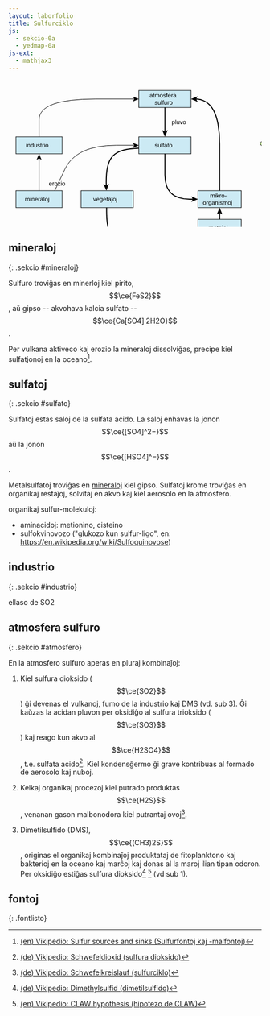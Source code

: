 ```yaml
---
layout: laborfolio
title: Sulfurciklo
js:
  - sekcio-0a
  - yedmap-0a
js-ext:
  - mathjax3
---
```



<!--
https://en.wikipedia.org/wiki/Sulfur_cycle
https://de.wikipedia.org/wiki/Schwefelkreislauf
https://www.chemistryworld.com/features/the-secrets-of-the-sulfur-cycle/4015331.article
https://www.spektrum.de/lexikon/biologie-kompakt/schwefelkreislauf/10538
https://www.spektrum.de/lexikon/biologie/schwefelkreislauf/60195
https://www.spektrum.de/lexikon/geographie/schwefelkreislauf/7098
https://www.spektrum.de/lexikon/geowissenschaften/schwefelkreislauf/14560
-->


<script>

// ni ekstraktis el la origina fosforciklo-detala.graphml 
// per relo-biokemio/pro/trf/graphml2model.pl
const eĝoj = {
  "e0": ["n0", "n1" ],
  "e1": ["n1", "n2" ],
  "e2": ["n2", "n3" ],
  "e3": ["n3", "n4" ],
  "e4": ["n11", "n1" ],
  "e5": ["n5", "n0" ],
  "e6": ["n1", "n5" ],
  "e7": ["n12", "n0" ],
  "e8": ["n11", "n12" ],
  "e9": ["n4", "n5" ]
}

const rondvojo = [
  '#mineraloj',
  '#sulfato',
  '#mikroorganismoj',
  '#atmosfero',
  '#sulfato',
  '#mineraloj',
  '#industrio',
  '#atmosfero'
]

function je_stacio(celo,node) {
  if (celo[0] == '#') {
    // fermu ĉiujn malfermitajn sekciojn sed malfermu la celitan...
    Sekcio.malfermu(celo.substring(1),true);
  }
}

function al_sekcio(celo) {
  location.href = celo;
  // normale jam devas esti malfermita, sed eble tamen (re)fermita
  Sekcio.malfermu(celo.substring(1));
}

function movo_lau(egho,pado) {  
  let x = 30; //3s
  function dormu(ms) {
     return new Promise(resolve => setTimeout(resolve, ms));
  }  
  function movu() {
    if (x>0) {
      x--;
      pado.setAttribute("stroke-dashoffset",x);
      dormu(100).then(movu);
    } else {
        pado.classList.remove('mova');
    }
  };

  pado.classList.add('mova');
  movu();
}


let yedmap;

window.onload = () => {
  Sekcio.aranĝo();

  const yedSvg = document.querySelector("#y\\.node\\.0").closest("svg");
  yedmap = new YedMap(yedSvg,eĝoj,je_stacio,al_sekcio,movo_lau);
  yedmap.preparu("#mineraloj",rondvojo);
}
</script>

<style>
  .nuna {
    font-weight: bold;
    stroke-width: 2;
    stroke: #C44;
    stroke-dasharray: 3,2;
  }
  .nuna rect {

    fill: cornflowerblue;
  }
  .vm_nuna {
    stroke-width: 2;
    stroke: #C44;
    font-weight: bold;
  }
  .mova {
    stroke-dasharray: 3,3;
  }
</style>

<svg xmlns="http://www.w3.org/2000/svg" xmlns:xlink="http://www.w3.org/1999/xlink" fill-opacity="1" color-rendering="auto" color-interpolation="auto" text-rendering="auto" stroke="black" stroke-linecap="square" width="642" stroke-miterlimit="10" shape-rendering="auto" stroke-opacity="1" fill="black" stroke-dasharray="none" font-weight="normal" stroke-width="1" height="373" font-family="'Dialog'" font-style="normal" stroke-linejoin="miter" font-size="12px" stroke-dashoffset="0" image-rendering="auto">
  <!--Generated by ySVG 2.5-->
  <defs id="genericDefs"/>
  <g>
    <defs id="defs1">
      <clipPath clipPathUnits="userSpaceOnUse" id="clipPath1">
        <path d="M0 0 L642 0 L642 373 L0 373 L0 0 Z"/>
      </clipPath>
    </defs>
    <g id="y.node.0">
      <a target="_blank" xlink:type="simple" xlink:href="#atmosfero" xlink:show="new">
        <g fill="rgb(204,234,244)" text-rendering="geometricPrecision" shape-rendering="geometricPrecision" transform="matrix(1,0,0,1,133,22)" stroke="rgb(204,234,244)">
          <rect x="126.6" width="104" height="33.84" y="-0" stroke="none"/>
        </g>
        <g text-rendering="geometricPrecision" stroke-miterlimit="1.45" shape-rendering="geometricPrecision" transform="matrix(1,0,0,1,133,22)" stroke-linecap="butt">
          <rect fill="none" x="126.6" width="104" height="33.84" y="-0"/>
        </g>
        <g>
          <g text-rendering="geometricPrecision" stroke-miterlimit="1.45" shape-rendering="geometricPrecision" font-family="sans-serif" transform="matrix(1,0,0,1,133,22)" stroke-linecap="butt">
            <text x="147.9818" xml:space="preserve" y="14.0899" stroke="none">atmosfera</text>
            <text x="157.9516" xml:space="preserve" y="28.0587" stroke="none">sulfuro</text>
          </g>
        </g>
      </a>
    </g>
    <g id="y.node.1">
      <a target="_blank" xlink:type="simple" xlink:href="#sulfato" xlink:show="new">
        <g fill="rgb(204,234,244)" text-rendering="geometricPrecision" shape-rendering="geometricPrecision" transform="matrix(1,0,0,1,133,22)" stroke="rgb(204,234,244)">
          <rect x="126.6" width="104" height="33.84" y="92" stroke="none"/>
        </g>
        <g text-rendering="geometricPrecision" stroke-miterlimit="1.45" shape-rendering="geometricPrecision" transform="matrix(1,0,0,1,133,22)" stroke-linecap="butt">
          <rect fill="none" x="126.6" width="104" height="33.84" y="92"/>
        </g>
        <g>
          <g text-rendering="geometricPrecision" stroke-miterlimit="1.45" shape-rendering="geometricPrecision" font-family="sans-serif" transform="matrix(1,0,0,1,133,22)" stroke-linecap="butt">
            <text x="158.1918" xml:space="preserve" y="113.0743" stroke="none">sulfato</text>
          </g>
        </g>
      </a>
    </g>
    <g id="y.node.2">
      <a target="_blank" xlink:type="simple" xlink:href="#plantoj" xlink:show="new">
        <g fill="rgb(204,234,244)" text-rendering="geometricPrecision" shape-rendering="geometricPrecision" transform="matrix(1,0,0,1,133,22)" stroke="rgb(204,234,244)">
          <rect x="11.64" width="104" height="33.84" y="198.96" stroke="none"/>
        </g>
        <g text-rendering="geometricPrecision" stroke-miterlimit="1.45" shape-rendering="geometricPrecision" transform="matrix(1,0,0,1,133,22)" stroke-linecap="butt">
          <rect fill="none" x="11.64" width="104" height="33.84" y="198.96"/>
        </g>
        <g>
          <g text-rendering="geometricPrecision" stroke-miterlimit="1.45" shape-rendering="geometricPrecision" font-family="sans-serif" transform="matrix(1,0,0,1,133,22)" stroke-linecap="butt">
            <text x="35.8636" xml:space="preserve" y="220.0343" stroke="none">vegetaĵoj</text>
          </g>
        </g>
      </a>
    </g>
    <g id="y.node.3">
      <a target="_blank" xlink:type="simple" xlink:href="#bestoj" xlink:show="new">
        <g fill="rgb(204,234,244)" text-rendering="geometricPrecision" shape-rendering="geometricPrecision" transform="matrix(1,0,0,1,133,22)" stroke="rgb(204,234,244)">
          <rect x="126.6" width="104" height="30" y="305.92" stroke="none"/>
        </g>
        <g text-rendering="geometricPrecision" stroke-miterlimit="1.45" shape-rendering="geometricPrecision" transform="matrix(1,0,0,1,133,22)" stroke-linecap="butt">
          <rect fill="none" x="126.6" width="104" height="30" y="305.92"/>
        </g>
        <g>
          <g text-rendering="geometricPrecision" stroke-miterlimit="1.45" shape-rendering="geometricPrecision" font-family="sans-serif" transform="matrix(1,0,0,1,133,22)" stroke-linecap="butt">
            <text x="160.2836" xml:space="preserve" y="325.0743" stroke="none">bestoj</text>
          </g>
        </g>
      </a>
    </g>
    <g id="y.node.4">
      <a target="_blank" xlink:type="simple" xlink:href="#restoj" xlink:show="new">
        <g fill="rgb(204,234,244)" text-rendering="geometricPrecision" shape-rendering="geometricPrecision" transform="matrix(1,0,0,1,133,22)" stroke="rgb(204,234,244)">
          <rect x="244.36" width="86.2" height="33.84" y="255.96" stroke="none"/>
        </g>
        <g text-rendering="geometricPrecision" stroke-miterlimit="1.45" shape-rendering="geometricPrecision" transform="matrix(1,0,0,1,133,22)" stroke-linecap="butt">
          <rect fill="none" x="244.36" width="86.2" height="33.84" y="255.96"/>
        </g>
        <g>
          <g text-rendering="geometricPrecision" stroke-miterlimit="1.45" shape-rendering="geometricPrecision" font-family="sans-serif" transform="matrix(1,0,0,1,133,22)" stroke-linecap="butt">
            <text x="265.1416" xml:space="preserve" y="277.0343" stroke="none">restaĵoj</text>
          </g>
        </g>
      </a>
    </g>
    <g id="y.node.5">
      <a target="_blank" xlink:type="simple" xlink:href="#mikroorganismoj" xlink:show="new">
        <g fill="rgb(204,234,244)" text-rendering="geometricPrecision" shape-rendering="geometricPrecision" transform="matrix(1,0,0,1,133,22)" stroke="rgb(204,234,244)">
          <rect x="244.36" width="86.2" height="33.84" y="198.96" stroke="none"/>
        </g>
        <g text-rendering="geometricPrecision" stroke-miterlimit="1.45" shape-rendering="geometricPrecision" transform="matrix(1,0,0,1,133,22)" stroke-linecap="butt">
          <rect fill="none" x="244.36" width="86.2" height="33.84" y="198.96"/>
        </g>
        <g>
          <g text-rendering="geometricPrecision" stroke-miterlimit="1.45" shape-rendering="geometricPrecision" font-family="sans-serif" transform="matrix(1,0,0,1,133,22)" stroke-linecap="butt">
            <text x="268.1709" xml:space="preserve" y="213.0499" stroke="none">mikro-</text>
            <text x="254.0586" xml:space="preserve" y="227.0187" stroke="none">organismoj</text>
          </g>
        </g>
      </a>
    </g>
    <g id="y.node.6">
      <g fill="rgb(153,51,0)" text-rendering="geometricPrecision" shape-rendering="geometricPrecision" transform="matrix(1,0,0,1,133,22)" stroke="rgb(153,51,0)">
        <path d="M427.2 335.92 L429.7 -6.5 L434.7 -6.5 L437.2 335.92 Z" stroke="none" fill-rule="evenodd"/>
      </g>
      <g text-rendering="geometricPrecision" stroke-miterlimit="1.45" shape-rendering="geometricPrecision" transform="matrix(1,0,0,1,133,22)" stroke-linecap="butt">
        <path fill="none" d="M427.2 335.92 L429.7 -6.5 L434.7 -6.5 L437.2 335.92 Z" fill-rule="evenodd"/>
      </g>
      <g/>
    </g>
    <g id="y.node.7">
      <a target="_blank" xlink:type="simple" xlink:href="#nun" xlink:show="new">
        <g fill="rgb(153,204,0)" text-rendering="geometricPrecision" shape-rendering="geometricPrecision" transform="matrix(1,0,0,1,133,22)" stroke="rgb(153,204,0)">
          <rect x="383.2" y="-0" width="104" rx="4" ry="4" height="43.5" stroke="none"/>
        </g>
        <g text-rendering="geometricPrecision" stroke-miterlimit="1.45" shape-rendering="geometricPrecision" transform="matrix(1,0,0,1,133,22)" stroke-linecap="butt">
          <rect x="383.2" y="-0" fill="none" width="104" rx="4" ry="4" height="43.5"/>
        </g>
        <g>
          <g text-rendering="geometricPrecision" stroke-miterlimit="1.45" shape-rendering="geometricPrecision" font-family="sans-serif" transform="matrix(1,0,0,1,133,22)" stroke-linecap="butt">
            <text x="407.0457" xml:space="preserve" y="25.9043" stroke="none">mineraloj</text>
          </g>
        </g>
      </a>
    </g>
    <g id="y.node.8">
      <a target="_blank" xlink:type="simple" xlink:href="#dekstren" xlink:show="new">
        <g fill="rgb(204,255,153)" text-rendering="geometricPrecision" shape-rendering="geometricPrecision" transform="matrix(1,0,0,1,133,22)" stroke="rgb(204,255,153)">
          <path d="M383.2 49.13 L482.2 49.13 L493.2 66.05 L482.2 82.97 L383.2 82.97 L394.2 66.05 Z" stroke="none" fill-rule="evenodd"/>
        </g>
        <g text-rendering="geometricPrecision" stroke-miterlimit="1.45" shape-rendering="geometricPrecision" transform="matrix(1,0,0,1,133,22)" stroke-linecap="butt">
          <path fill="none" d="M383.2 49.13 L482.2 49.13 L493.2 66.05 L482.2 82.97 L383.2 82.97 L394.2 66.05 Z" fill-rule="evenodd"/>
        </g>
        <g>
          <g text-rendering="geometricPrecision" stroke-miterlimit="1.45" shape-rendering="geometricPrecision" font-family="sans-serif" transform="matrix(1,0,0,1,133,22)" stroke-linecap="butt">
            <text x="417.7918" xml:space="preserve" y="70.2043" stroke="none">sulfato</text>
          </g>
        </g>
      </a>
    </g>
    <g id="y.node.9">
      <a target="_blank" xlink:type="simple" xlink:href="#maldekstren" xlink:show="new">
        <g fill="rgb(204,255,153)" text-rendering="geometricPrecision" shape-rendering="geometricPrecision" transform="matrix(1,0,0,1,133,22)" stroke="rgb(204,255,153)">
          <path d="M379.2 88.6 L478.2 88.6 L467.2 105.52 L478.2 122.44 L379.2 122.44 L368.2 105.52 Z" stroke="none" fill-rule="evenodd"/>
        </g>
        <g text-rendering="geometricPrecision" stroke-miterlimit="1.45" shape-rendering="geometricPrecision" transform="matrix(1,0,0,1,133,22)" stroke-linecap="butt">
          <path fill="none" d="M379.2 88.6 L478.2 88.6 L467.2 105.52 L478.2 122.44 L379.2 122.44 L368.2 105.52 Z" fill-rule="evenodd"/>
        </g>
        <g>
          <g text-rendering="geometricPrecision" stroke-miterlimit="1.45" shape-rendering="geometricPrecision" font-family="sans-serif" transform="matrix(1,0,0,1,133,22)" stroke-linecap="butt">
            <text x="396.8358" xml:space="preserve" y="109.6743" stroke="none">industrio</text>
          </g>
        </g>
      </a>
    </g>
    <g id="y.node.10">
      <a target="_blank" xlink:type="simple" xlink:href="#rondvojo" xlink:show="new">
        <g fill="rgb(153,204,0)" text-rendering="geometricPrecision" shape-rendering="geometricPrecision" transform="matrix(1,0,0,1,133,22)" stroke="rgb(153,204,0)">
          <path d="M373.2 147.7167 L385.2 130.7966 L481.2 130.7966 L493.2 147.7167 L481.2 164.6367 L385.2 164.6367 Z" stroke="none" fill-rule="evenodd"/>
        </g>
        <g text-rendering="geometricPrecision" stroke-miterlimit="1.45" shape-rendering="geometricPrecision" transform="matrix(1,0,0,1,133,22)" stroke-linecap="butt">
          <path fill="none" d="M373.2 147.7167 L385.2 130.7966 L481.2 130.7966 L493.2 147.7167 L481.2 164.6367 L385.2 164.6367 Z" fill-rule="evenodd"/>
        </g>
        <g/>
        <g>
          <g text-rendering="geometricPrecision" stroke-miterlimit="1.45" shape-rendering="geometricPrecision" font-family="sans-serif" transform="matrix(1,0,0,1,133,22)" stroke-linecap="butt">
            <text x="412.4783" xml:space="preserve" y="144.8866" stroke="none">fosfato</text>
            <text x="402.2098" xml:space="preserve" y="158.8553" stroke="none">(rondvojo)</text>
          </g>
        </g>
      </a>
    </g>
    <g id="y.node.11">
      <a target="_blank" xlink:type="simple" xlink:href="#mineraloj" xlink:show="new">
        <g fill="rgb(204,234,244)" text-rendering="geometricPrecision" shape-rendering="geometricPrecision" transform="matrix(1,0,0,1,133,22)" stroke="rgb(204,234,244)">
          <rect x="-118" width="92" height="33.84" y="198.96" stroke="none"/>
        </g>
        <g text-rendering="geometricPrecision" stroke-miterlimit="1.45" shape-rendering="geometricPrecision" transform="matrix(1,0,0,1,133,22)" stroke-linecap="butt">
          <rect fill="none" x="-118" width="92" height="33.84" y="198.96"/>
        </g>
        <g>
          <g text-rendering="geometricPrecision" stroke-miterlimit="1.45" shape-rendering="geometricPrecision" font-family="sans-serif" transform="matrix(1,0,0,1,133,22)" stroke-linecap="butt">
            <text x="-100.1543" xml:space="preserve" y="220.0343" stroke="none">mineraloj</text>
          </g>
        </g>
      </a>
    </g>
    <g id="y.node.12">
      <a target="_blank" xlink:type="simple" xlink:href="#industrio" xlink:show="new">
        <g fill="rgb(204,234,244)" text-rendering="geometricPrecision" shape-rendering="geometricPrecision" transform="matrix(1,0,0,1,133,22)" stroke="rgb(204,234,244)">
          <rect x="-118" width="92" height="33.84" y="92" stroke="none"/>
        </g>
        <g text-rendering="geometricPrecision" stroke-miterlimit="1.45" shape-rendering="geometricPrecision" transform="matrix(1,0,0,1,133,22)" stroke-linecap="butt">
          <rect fill="none" x="-118" width="92" height="33.84" y="92"/>
        </g>
        <g>
          <g text-rendering="geometricPrecision" stroke-miterlimit="1.45" shape-rendering="geometricPrecision" font-family="sans-serif" transform="matrix(1,0,0,1,133,22)" stroke-linecap="butt">
            <text x="-98.3643" xml:space="preserve" y="113.0743" stroke="none">industrio</text>
          </g>
        </g>
      </a>
    </g>
    <g id="y.edge.0">
      <g text-rendering="geometricPrecision" stroke-miterlimit="1.45" stroke-width="2" shape-rendering="geometricPrecision" transform="matrix(1,0,0,1,133,22)" stroke-linecap="butt">
        <path fill="none" d="M178.6 33.84 L178.6 83"/>
        <path d="M178.6 92 L184.225 78.5 L178.6 81.875 L172.975 78.5 Z" stroke="none"/>
      </g>
      <g>
        <g text-rendering="geometricPrecision" stroke-miterlimit="1.45" shape-rendering="geometricPrecision" font-family="sans-serif" transform="matrix(1,0,0,1,133,22)" stroke-linecap="butt">
          <text x="192.1" xml:space="preserve" y="67.0743" stroke="none">pluvo</text>
        </g>
      </g>
    </g>
    <g id="y.edge.1">
      <g text-rendering="geometricPrecision" stroke-miterlimit="1.45" stroke-width="2" shape-rendering="geometricPrecision" transform="matrix(1,0,0,1,133,22)" stroke-linecap="butt">
        <path fill="none" d="M126.6083 114.783 L125.0741 114.8148 L117.3048 115.2242 L109.8438 115.9375 L102.7525 117.0153 L96.0926 118.5185 L89.9258 120.5078 L84.3137 123.044 L79.3179 126.1878 L75 130 L71.4012 134.5211 L68.4803 139.7106 L66.1758 145.5078 L64.4259 151.8519 L63.1691 158.682 L62.3438 165.9375 L61.8882 173.5576 L61.7407 181.4815 L61.8398 189.6484 L61.8505 189.9629 L61.8553 190.0628"/>
        <path d="M62.1735 199.0572 L67.3177 185.3668 L61.8156 188.9385 L56.0748 185.7645 Z" stroke="none"/>
      </g>
    </g>
    <g id="y.edge.2">
      <g text-rendering="geometricPrecision" stroke-miterlimit="1.45" stroke-width="2" shape-rendering="geometricPrecision" transform="matrix(1,0,0,1,133,22)" stroke-linecap="butt">
        <path fill="none" d="M62.5462 232.7999 L62.5039 240.0586 L62.6667 248.1481 L63.1107 256.012 L63.9062 263.5938 L65.1237 270.8369 L66.8333 277.6852 L69.1055 284.082 L72.0104 289.9711 L75.6185 295.2959 L80 300 L85.2018 304.0459 L91.1771 307.4711 L97.8555 310.332 L105.1667 312.6852 L113.0404 314.5869 L117.6927 315.4249 L117.7918 315.4381"/>
        <path d="M126.6885 316.7979 L114.1934 309.1977 L116.6797 315.2681 L112.4936 320.3186 Z" stroke="none"/>
      </g>
    </g>
    <g id="y.edge.3">
      <g text-rendering="geometricPrecision" stroke-miterlimit="1.45" stroke-width="2" shape-rendering="geometricPrecision" transform="matrix(1,0,0,1,133,22)" stroke-linecap="butt">
        <path fill="none" d="M230.575 324.2829 L235.8438 324.5 L244.3127 324.618 L252.2407 324.4445 L259.5508 323.9375 L266.1655 323.0555 L272.0077 321.757 L277 320 L281.091 317.757 L284.3322 315.0555 L286.8008 311.9375 L288.5741 308.4445 L289.7293 304.618 L290.3438 300.5 L290.4022 298.8074 L290.3954 298.7077"/>
        <path d="M290.0556 289.7141 L284.9442 303.4168 L290.4378 299.8318 L296.1862 302.9921 Z" stroke="none"/>
      </g>
    </g>
    <g id="y.edge.6">
      <g text-rendering="geometricPrecision" stroke-miterlimit="1.45" stroke-width="2" shape-rendering="geometricPrecision" transform="matrix(1,0,0,1,133,22)" stroke-linecap="butt">
        <path fill="none" d="M178.6 125.8388 L178.6 167.748 L179.3654 179.0289 L181.6617 188.8058 L183.3839 193.1301 L185.4888 197.0784 L187.9764 200.6507 L190.8468 203.847 L194.0998 206.6672 L197.7355 209.1114 L206.1552 212.8717 L216.1057 215.1279 L227.587 215.88 L235.3386 215.88"/>
        <path d="M244.3386 215.88 L230.8386 210.255 L234.2136 215.88 L230.8386 221.505 Z" stroke="none"/>
      </g>
    </g>
    <g id="y.edge.9">
      <g text-rendering="geometricPrecision" stroke-miterlimit="1.45" stroke-width="2" shape-rendering="geometricPrecision" transform="matrix(1,0,0,1,133,22)" stroke-linecap="butt">
        <path fill="none" d="M287.46 255.96 L287.46 241.8"/>
        <path d="M287.46 232.8 L281.835 246.3 L287.46 242.925 L293.085 246.3 Z" stroke="none"/>
      </g>
    </g>
    <g id="y.edge.5">
      <g text-rendering="geometricPrecision" stroke-miterlimit="1.45" stroke-width="2" shape-rendering="geometricPrecision" transform="matrix(1,0,0,1,133,22)" stroke-linecap="butt">
        <path fill="none" d="M287.46 198.9689 L287.46 106.452 L286.6946 85.4679 L284.3983 67.2817 L282.6761 59.2379 L280.5712 51.8934 L278.0836 45.2485 L275.2133 39.303 L271.9602 34.057 L268.3244 29.5104 L264.306 25.6634 L259.9048 22.5157 L255.1209 20.0676 L249.9543 18.3189 L244.405 17.2697 L239.6086 16.9869 L239.5086 16.9869"/>
        <path d="M230.5088 16.9192 L243.9661 22.6456 L240.6335 16.9954 L244.0508 11.396 Z" stroke="none"/>
      </g>
    </g>
    <g id="y.edge.4">
      <g text-rendering="geometricPrecision" stroke-miterlimit="1.45" shape-rendering="geometricPrecision" transform="matrix(1,0,0,1,133,22)" stroke-linecap="butt">
        <path fill="none" d="M-40.7356 198.9324 L-20.5 156.3109 L-17.465 150.5722 L-13.9848 145.2037 L-10.0596 140.2054 L-5.6894 135.5774 L-0.874 131.3196 L4.3864 127.4321 L10.0919 123.9148 L16.2425 120.7677 L22.8382 117.9909 L29.8789 115.5843 L45.2956 111.8819 L62.4927 109.6605 L81.47 108.92 L118.5729 108.92"/>
        <path d="M126.5729 108.92 L114.5729 103.92 L117.5729 108.92 L114.5729 113.92 Z" stroke="none"/>
      </g>
      <g>
        <g text-rendering="geometricPrecision" stroke-miterlimit="1.45" shape-rendering="geometricPrecision" font-family="sans-serif" transform="matrix(1,0,0,1,133,22)" stroke-linecap="butt">
          <text x="-52.4257" xml:space="preserve" y="189.1299" stroke="none">erozio</text>
        </g>
      </g>
    </g>
    <g id="y.edge.8">
      <g text-rendering="geometricPrecision" stroke-miterlimit="1.45" shape-rendering="geometricPrecision" transform="matrix(1,0,0,1,133,22)" stroke-linecap="butt">
        <path fill="none" d="M-72 198.96 L-72 133.84"/>
        <path d="M-72 125.84 L-77 137.84 L-72 134.84 L-67 137.84 Z" stroke="none"/>
      </g>
    </g>
    <g id="y.edge.7">
      <g text-rendering="geometricPrecision" stroke-miterlimit="1.45" shape-rendering="geometricPrecision" transform="matrix(1,0,0,1,133,22)" stroke-linecap="butt">
        <path fill="none" d="M-72 91.971 L-72 58.32 L-71.5595 53.3067 L-70.238 48.6169 L-68.0354 44.2505 L-64.9519 40.2075 L-60.9873 36.488 L-56.1417 33.0919 L-50.4151 30.0192 L-43.8075 27.27 L-36.3189 24.8442 L-27.9492 22.7419 L-8.5669 19.5075 L14.3395 17.5669 L40.77 16.92 L118.6109 16.92"/>
        <path d="M126.6109 16.92 L114.6109 11.92 L117.6109 16.92 L114.6109 21.92 Z" stroke="none"/>
      </g>
    </g>
  </g>
</svg>

## mineraloj
{: .sekcio #mineraloj}

Sulfuro troviĝas en minerloj kiel pirito, $$\ce{FeS2}$$, aŭ
gipso -- akvohava kalcia sulfato -- $$\ce{Ca[SO4]·2H2O}$$.

Per vulkana aktiveco kaj erozio la mineraloj dissolviĝas, precipe kiel sulfatjonoj en la oceano[^W2].

## sulfatoj
{: .sekcio #sulfato}

Sulfatoj estas saloj de la sulfata acido. La saloj enhavas la jonon 
$$\ce{[SO4]^2−}$$ aŭ la jonon $$\ce{[HSO4]^−}$$.

Metalsulfatoj troviĝas en [mineraloj](#mineraloj) kiel gipso. Sulfatoj krome troviĝas en organikaj restaĵoj, solvitaj en akvo kaj kiel aerosolo en la atmosfero.

organikaj sulfur-molekuloj:

- aminacidoj: metionino, cisteino
- sulfokvinovozo ("glukozo kun sulfur-ligo", en: https://en.wikipedia.org/wiki/Sulfoquinovose)

## industrio
{: .sekcio #industrio}

ellaso de SO2

## atmosfera sulfuro
{: .sekcio #atmosfero}

<!-- https://de.wikipedia.org/wiki/Dimethylsulfoniumpropionat -->

En la atmosfero sulfuro aperas en pluraj kombinaĵoj:

1. Kiel sulfura dioksido ($$\ce{SO2}$$) ĝi devenas el vulkanoj, fumo de la industrio kaj DMS (vd. sub 3). 
Ĝi kaŭzas la acidan pluvon per oksidiĝo al sulfura trioksido ($$\ce{SO3}$$) kaj reago 
kun akvo al $$\ce{H2SO4}$$, t.e. sulfata acido[^W1]. Kiel kondensĝermo ĝi grave kontribuas al formado
de aerosolo kaj nuboj.

3. Kelkaj organikaj procezoj kiel putrado produktas $$\ce{H2S}$$, venanan gason malbonodora kiel putrantaj ovoj[^W5].

4. Dimetilsulfido (DMS), $$\ce{(CH3)2S}$$, originas el organikaj kombinaĵoj produktataj de fitoplanktono kaj bakterioj en la oceano kaj marĉoj kaj donas al la maroj ilian tipan odoron.
Per oksidiĝo estiĝas sulfura dioksido[^W3] [^W4] (vd sub 1).

## fontoj
{: .fontlisto}

[^W1]: [(de) Vikipedio: Schwefeldioxid (sulfura dioksido)](https://de.wikipedia.org/wiki/Schwefeldioxid)
[^W2]: [(en) Vikipedio: Sulfur sources and sinks (Sulfurfontoj kaj -malfontoj)](https://en.wikipedia.org/wiki/Sulfur_cycle#Sulfur_sources_and_sinks)
[^W3]: [(de) Vikipedio: Dimethylsulfid (dimetilsulfido)](https://de.wikipedia.org/wiki/Dimethylsulfid)
[^W4]: [(en) Vikipedio: CLAW hypothesis (hipotezo de CLAW)](https://en.wikipedia.org/wiki/CLAW_hypothesis)
[^W5]: [(de) Vikipedio: Schwefelkreislauf (sulfurciklo)](https://de.wikipedia.org/wiki/Schwefelkreislauf)
